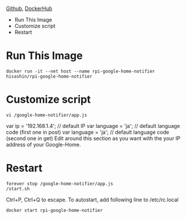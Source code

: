 [Github](https://github.com/hisashin/docker-rpi-google-home-notifier), [DockerHub](https://hub.docker.com/r/hisashin/rpi-google-home-notifier/)

* Run This Image
* Customize script
* Restart

# Run This Image

    docker run -it --net host --name rpi-google-home-notifier hisashin/rpi-google-home-notifier

# Customize script

    vi /google-home-notifier/app.js
 
   var ip = '192.168.1.4'; // default IP
   var language = 'ja'; // default language code (first one in post)
   var language = 'ja'; // default language code (second one in get)
Edit around this section as you want with the your IP address of your Google-Home.

# Restart

    forever stop /google-home-notifier/app.js
    /start.sh

Ctrl+P, Ctrl+Q to escape. To autostart, add following line to /etc/rc.local

    docker start rpi-google-home-notifier


